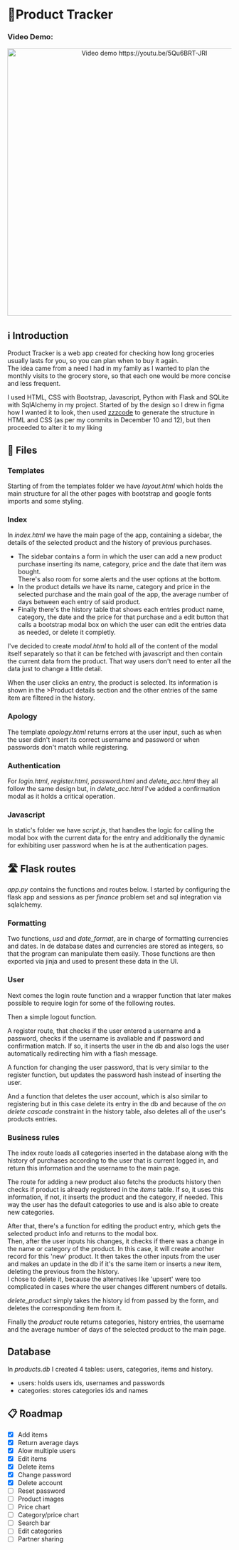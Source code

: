 # 🛒Product Tracker

### Video Demo:
<p align="center">
    <a href="https://youtu.be/5Qu6BRT-JRI"><img alt="Video demo https://youtu.be/5Qu6BRT-JRI" src="https://img.youtube.com/vi/5Qu6BRT-JRI/maxresdefault.jpg" style="width: 600px"></a>
</p>

## ℹ️ Introduction
Product Tracker is a web app created for checking how long groceries usually lasts for you, so you can plan when to buy it again.\
The idea came from a need I had in my family as I wanted to plan the monthly visits to the grocery store, so that each one would be more concise and less frequent.

I used HTML, CSS with Bootstrap, Javascript, Python with Flask and SQLite with SqlAlchemy in my project.
Started of by the design so I drew in figma how I wanted it to look, then used [zzzcode](https://zzzcode.ai/html/code-generator) to generate the structure in HTML and CSS (as per my commits in December 10 and 12), but then proceeded to alter it to my liking

## 📂 Files
### Templates
Starting of from the templates folder we have _layout.html_ which holds the main structure for all the other pages with bootstrap and google fonts imports and some styling.

### Index
In _index.html_ we have the main page of the app, containing a sidebar, the details of the selected product and the history of previous purchases.
 - The sidebar contains a form in which the user can add a new product purchase inserting its name, category, price and the date that item was bought.\
There's also room for some alerts and the user options at the bottom.
 - In the product details we have its name, category and price in the selected purchase and the main goal of the app, the average number of days between each entry of said product.
 - Finally there's the history table that shows each entries product name, category, the date and the price for that purchase and a edit button that calls a bootstrap modal box on which the user can edit the entries data as needed, or delete it completly.

I've decided to create _modal.html_ to hold all of the content of the modal itself separately so that it can be fetched with javascript and then contain the current data from the product. That way users don't need to enter all the data just to change a little detail.

When the user clicks an entry, the product is selected. Its information is shown in the >Product details section and the other entries of the same item are filtered in the history.

### Apology
The template _apology.html_ returns errors at the user input, such as when the user didn't insert its correct username and password or when passwords don't match while registering.

### Authentication
For _login.html_, _register.html_, _password.html_ and _delete_acc.html_ they all follow the same design but, in _delete_acc.html_ I've added a confirmation modal as it holds a critical operation.

### Javascript
In static's folder we have _script.js_, that handles the logic for calling the modal box with the current data for the entry and additionally the dynamic for exhibiting user password when he is at the authentication pages.

## 🛣️ Flask routes
_app.py_ contains the functions and routes below. I started by configuring the flask app and sessions as per _finance_ problem set and sql integration via sqlalchemy.

### Formatting
Two functions, _usd_ and _date_format_, are in charge of formatting currencies and dates. In de database dates and currencies are stored as integers, so that the program can manipulate them easily. Those functions are then exported via jinja and used to present these data in the UI.

### User
Next comes the login route function and a wrapper function that later makes possible to require login for some of the following routes.

Then a simple logout function.

A register route, that checks if the user entered a username and a password, checks if the username is avaliable and if password and confirmation match. If so, it inserts the user in the db and also logs the user automatically redirecting him with a flash message.

A function for changing the user password, that is very similar to the register function, but updates the password hash instead of inserting the user.

And a function that deletes the user account, which is also similar to registering but in this case delete its entry in the db and because of the _on delete cascade_ constraint in the history table, also deletes all of the user's products entries.

### Business rules
The index route loads all categories inserted in the database along with the history of purchases according to the user that is current logged in, and return this information and the username to the main page.

The route for adding a new product also fetchs the products history then checks if product is already registered in the _items_ table. If so, it uses this information, if not, it inserts the product and the category, if needed. This way the user has the default categories to use and is also able to create new categories.

After that, there's a function for editing the product entry, which gets the selected product info and returns to the modal box.\
Then, after the user inputs his changes, it checks if there was a change in the name or category of the product. In this case, it will create another record for this 'new' product. It then takes the other inputs from the user and makes an update in the db if it's the same item or inserts a new item, deleting the previous from the history.\
I chose to delete it, because the alternatives like 'upsert' were too complicated in cases where the user changes different numbers of details.

_delete_product_ simply takes the history id from passed by the form, and deletes the corresponding item from it.

Finally the _product_ route returns categories, history entries, the username and the average number of days of the selected product to the main page.

## Database
In _products.db_ I created 4 tables: users, categories, items and history.

- users: holds users ids, usernames and passwords
- categories: stores categories ids and names

<!-- https://mermaid.js.org/syntax/classDiagram.html -->

<!-- CREATE TABLE users (
    id       INTEGER NOT NULL PRIMARY KEY AUTOINCREMENT,
    username TEXT NOT NULL UNIQUE,
    pwd      TEXT NOT NULL
);

CREATE TABLE categories (
    id       INTEGER NOT NULL PRIMARY KEY AUTOINCREMENT,
    cat_name TEXT NOT NULL UNIQUE
);

CREATE TABLE items (
    id        INTEGER NOT NULL PRIMARY KEY AUTOINCREMENT,
    item_name TEXT NOT NULL UNIQUE,
    cat_id    INTEGER NOT NULL,
        FOREIGN KEY (cat_id) REFERENCES categories(id)
        ON UPDATE CASCADE
        ON DELETE CASCADE
);

CREATE TABLE history (
    id         INTEGER NOT NULL PRIMARY KEY AUTOINCREMENT,
    user_id    INTEGER NOT NULL,
    item_id    INTEGER NOT NULL,
    t_date INTEGER NOT NULL DEFAULT CURRENT_TIMESTAMP,
    price      NUMERIC NOT NULL,
        FOREIGN KEY (user_id) REFERENCES users(id)
            ON UPDATE CASCADE
            ON DELETE CASCADE,
        FOREIGN KEY (item_id) REFERENCES items(id)
            ON UPDATE CASCADE
            ON DELETE CASCADE
); -->

## 📋 Roadmap
 - [x] Add items
 - [x] Return average days
 - [x] Alow multiple users
 - [x] Edit items
 - [x] Delete items
 - [x] Change password
 - [x] Delete account
 - [ ] Reset password
 - [ ] Product images
 - [ ] Price chart
 - [ ] Category/price chart
 - [ ] Search bar
 - [ ] Edit categories
 - [ ] Partner sharing

